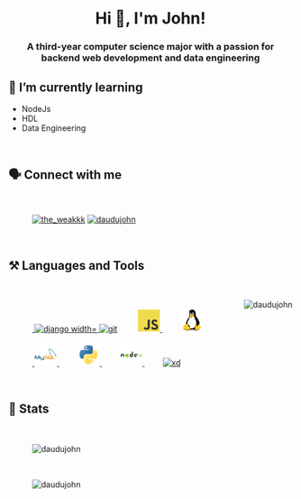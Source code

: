 
<!--
**daudujohn/daudujohn** is a ✨ _special_ ✨ repository because its `README.md` (this file) appears on your GitHub profile.

Here are some ideas to get you started:

- 🔭 I’m currently working on ...
- 🌱 I’m currently learning ...
- 👯 I’m looking to collaborate on ...
- 🤔 I’m looking for help with ...
- 💬 Ask me about ...
- 📫 How to reach me: ...
- 😄 Pronouns: ...
- ⚡ Fun fact: ...
-->

<h1 align="center">Hi 👋, I'm John!</h1>
<h3 align="center">A third-year computer science major with a passion for backend web development and data engineering</h3>

## 🌱 I’m currently learning 

- NodeJs
- HDL
- Data Engineering
<br>

## 🗣️ Connect with me
<br>
<p align="left">
&emsp;&emsp;&emsp;<a href="https://twitter.com/the_weakkk" target="blank"><img align="center" src="https://raw.githubusercontent.com/rahuldkjain/github-profile-readme-generator/master/src/images/icons/Social/twitter.svg" alt="the_weakkk" height="30" width="40" /></a>
<a href="https://kaggle.com/daudujohn" target="blank"><img align="center" src="https://raw.githubusercontent.com/rahuldkjain/github-profile-readme-generator/master/src/images/icons/Social/kaggle.svg" alt="daudujohn" height="30" width="40" /></a>
</p>
<br>

## ⚒️ Languages and Tools
<br>
<p align="left"> 
<img align="right" src="https://github-readme-streak-stats.herokuapp.com/?user=daudujohn&theme=dark&background=000000" alt="daudujohn" />
<br>
&emsp;&emsp;&emsp;<a href="https://www.djangoproject.com/" target="_blank" rel="noreferrer"> <img src="https://cdn.worldvectorlogo.com/logos/django.svg" alt="django width="40" height="40"/> </a> 
<a href="https://git-scm.com/" target="_blank" rel="noreferrer"> <img src="https://www.vectorlogo.zone/logos/git-scm/git-scm-icon.svg" alt="git" width="40" height="40"/></a>&emsp; &emsp;
<a href="https://developer.mozilla.org/en-US/docs/Web/JavaScript" target="_blank" rel="noreferrer"> <img src="https://raw.githubusercontent.com/devicons/devicon/master/icons/javascript/javascript-original.svg" alt="javascript" width="40" height="40"/> </a>&emsp;&emsp;
<a href="https://www.linux.org/" target="_blank" rel="noreferrer"> <img src="https://raw.githubusercontent.com/devicons/devicon/master/icons/linux/linux-original.svg" alt="linux" width="40" height="40"/></a><br><br>
&emsp;&emsp;&emsp;<a href="https://www.mysql.com/" target="_blank" rel="noreferrer"> <img src="https://raw.githubusercontent.com/devicons/devicon/master/icons/mysql/mysql-original-wordmark.svg" alt="mysql" width="40" height="40"/> </a>&emsp;&emsp;
<a href="https://www.python.org" target="_blank" rel="noreferrer"> <img src="https://raw.githubusercontent.com/devicons/devicon/master/icons/python/python-original.svg" alt="python" width="40" height="40"/> </a>&emsp;&emsp;
<a href="https://nodejs.org" target="_blank" rel="noreferrer"> <img src="https://raw.githubusercontent.com/devicons/devicon/master/icons/nodejs/nodejs-original-wordmark.svg" alt="nodejs" width="40" height="40"/> </a>&emsp;&emsp;
<a href="https://www.adobe.com/products/xd.html" target="_blank" rel="noreferrer"> <img src="https://cdn.worldvectorlogo.com/logos/adobe-xd.svg" alt="xd" width="40" height="40"/> </a> </p>
<br>  

## 💯 Stats

<br>
<p>
<p>&emsp;&emsp;&emsp;<img align="center" src="https://github-readme-stats.vercel.app/api/top-langs?username=daudujohn&theme=dark&background=000000&show_icons=true&locale=en&layout=compact" alt="daudujohn" /></p>
<br>
<p>&emsp;&emsp;&emsp;<img align="center" src="https://github-readme-stats.vercel.app/api?username=daudujohn&theme=dark&background=000000&show_icons=true&locale=en" alt="daudujohn" /></p>
</p>
